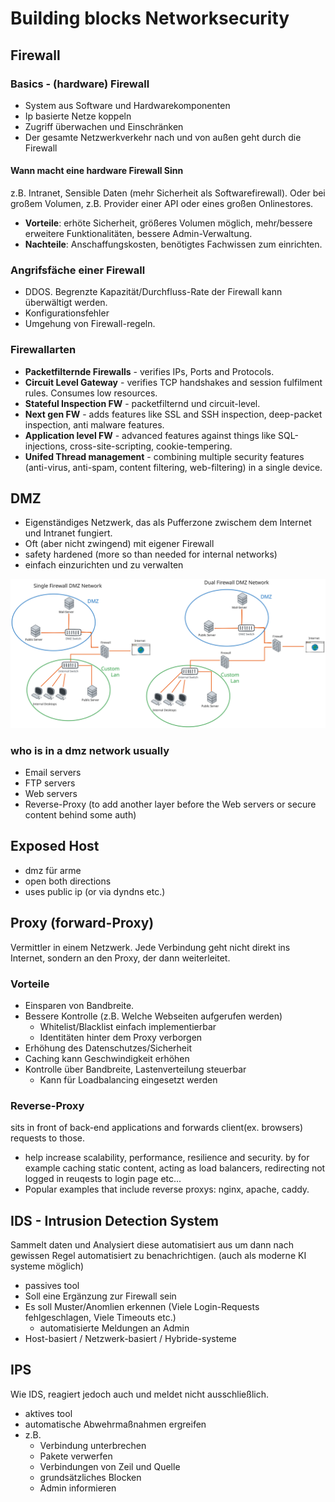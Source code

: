 # Building blocks Networksecurity


## Firewall

### Basics - (hardware) Firewall
- System aus Software und Hardwarekomponenten
- Ip basierte Netze koppeln
- Zugriff überwachen und Einschränken
- Der gesamte Netzwerkverkehr nach und von außen geht durch die Firewall

#### Wann macht eine hardware Firewall Sinn
z.B. Intranet, Sensible Daten (mehr Sicherheit als Softwarefirewall). Oder bei großem Volumen, z.B. Provider einer API oder eines großen Onlinestores.
- **Vorteile**: erhöte Sicherheit, größeres Volumen möglich, mehr/bessere erweitere Funktionalitäten, bessere Admin-Verwaltung.
- **Nachteile**: Anschaffungskosten, benötigtes Fachwissen zum einrichten.

### Angrifsfäche einer Firewall
- DDOS. Begrenzte Kapazität/Durchfluss-Rate der Firewall kann überwältigt werden.
- Konfigurationsfehler
- Umgehung von Firewall-regeln.

### Firewallarten
- **Packetfilternde Firewalls** - verifies IPs, Ports and Protocols.
- **Circuit Level Gateway** - verifies TCP handshakes and session fulfilment rules. Consumes low resources.
- **Stateful Inspection FW** - packetfilternd und circuit-level.
- **Next gen FW** - adds features like SSL and SSH inspection, deep-packet inspection, anti malware features.
- **Application level FW** - advanced features against things like SQL-injections, cross-site-scripting, cookie-tempering.
- **Unifed Thread management** - combining multiple security features (anti-virus, anti-spam, content filtering, web-filtering) in a single device.

## DMZ
- Eigenständiges Netzwerk, das als Pufferzone zwischem dem Internet und Intranet fungiert.
- Oft (aber nicht zwingend) mit eigener Firewall
- safety hardened (more so than needed for internal networks)
- einfach einzurichten und zu verwalten


![dmz picture](./DMZ.excalidraw.svg)

### who is in a dmz network usually
- Email servers
- FTP servers
- Web servers
- Reverse-Proxy (to add another layer before the Web servers or secure content behind some auth)



## Exposed Host
- dmz für arme
- open both directions
- uses public ip (or via dyndns etc.)

## Proxy (forward-Proxy)
Vermittler in einem Netzwerk. Jede Verbindung geht nicht direkt ins Internet, sondern an den Proxy, der dann weiterleitet.

### Vorteile
- Einsparen von Bandbreite.
- Bessere Kontrolle (z.B. Welche Webseiten aufgerufen werden)
    - Whitelist/Blacklist einfach implementierbar
    - Identitäten hinter dem Proxy verborgen
- Erhöhung des Datenschutzes/Sicherheit
- Caching kann Geschwindigkeit erhöhen
- Kontrolle über Bandbreite, Lastenverteilung steuerbar
    - Kann für Loadbalancing eingesetzt werden

### Reverse-Proxy
sits in front of back-end applications and forwards client(ex. browsers) requests to those.
- help increase scalability, performance, resilience and security. by for example caching static content, acting as load balancers, redirecting not logged in reuqests to login page etc...
- Popular examples that include reverse proxys: nginx, apache, caddy.

## IDS - Intrusion Detection System
Sammelt daten und Analysiert diese automatisiert aus um dann nach gewissen Regel automatisiert zu benachrichtigen. (auch als moderne KI systeme möglich)
- passives tool
- Soll eine Ergänzung zur Firewall sein
- Es soll Muster/Anomlien erkennen (Viele Login-Requests fehlgeschlagen, Viele Timeouts etc.)
    - automatisierte Meldungen an Admin
- Host-basiert / Netzwerk-basiert / Hybride-systeme

## IPS
Wie IDS, reagiert jedoch auch und meldet nicht ausschließlich.
- aktives tool
- automatische Abwehrmaßnahmen ergreifen
- z.B. 
    - Verbindung unterbrechen
    - Pakete verwerfen
    - Verbindungen von Zeil und Quelle
    - grundsätzliches Blocken
    - Admin informieren
